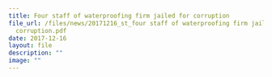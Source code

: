 ```yaml
---
title: Four staff of waterproofing firm jailed for corruption
file_url: /files/news/20171216_st_four staff of waterproofing firm jailed for
  corruption.pdf
date: 2017-12-16
layout: file
description: ""
image: ""
---
```

